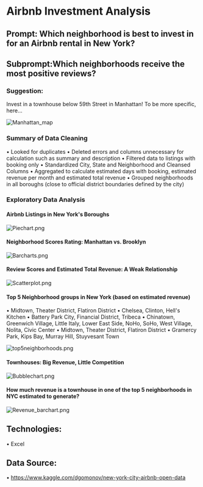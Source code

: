 # Airbnb Investment Analysis

## Prompt: Which neighborhood is best to invest in for an Airbnb rental in New York?

## Subprompt:Which neighborhoods receive the most positive reviews?

### Suggestion: 

Invest in a townhouse below 59th Street in Manhattan! To be more specific, here…

![Manhattan_map](https://github.com/spogoff/airbnb_nyc/blob/master/Assets/Manhattan_map.png?raw=true)


### Summary of Data Cleaning

• Looked for duplicates
• Deleted errors and columns unnecessary for calculation such as summary and description
• Filtered data to listings with booking only
• Standardized City, State and Neighborhood and Cleansed Columns
• Aggregated to calculate estimated days with booking, estimated revenue per month and estimated total revenue
• Grouped neighborhoods in all boroughs (close to official district boundaries defined by the city)

### Exploratory Data Analysis

#### Airbnb Listings in New York's Boroughs

![Piechart.png](https://github.com/spogoff/airbnb_nyc/blob/master/Assets/Piechart.png?raw=true)

#### Neighborhood Scores Rating: Manhattan vs. Brooklyn

![Barcharts.png](https://github.com/spogoff/airbnb_nyc/blob/master/Assets/Barcharts.png?raw=true)

#### Review Scores and Estimated Total Revenue: A Weak Relationship

![Scatterplot.png](https://github.com/spogoff/airbnb_nyc/blob/master/Assets/Scatterplot.png?raw=true)

#### Top 5 Neighborhood groups in New York (based on estimated revenue)

• Midtown, Theater District, Flatiron District
• Chelsea, Clinton, Hell's Kitchen
• Battery Park City, Financial District, Tribeca
• Chinatown, Greenwich Village, Little Italy, Lower East Side, NoHo, SoHo, West Village, Nolita, Civic Center
• Midtown, Theater District, Flatiron District
• Gramercy Park, Kips Bay, Murray Hill, Stuyvesant Town

![top5neighborhoods.png](https://github.com/spogoff/airbnb_nyc/blob/master/Assets/top5neighborhoods.png?raw=true)

#### Townhouses: Big Revenue, Little Competition 

![Bubblechart.png](https://github.com/spogoff/airbnb_nyc/blob/master/Assets/Bubblechart.png?raw=true)

#### How much revenue is a townhouse in one of the top 5 neighborhoods in NYC estimated to generate?

![Revenue_barchart.png](https://github.com/spogoff/airbnb_nyc/blob/master/Assets/Revenue_barchart.png?raw=true)

## Technologies:

• Excel

## Data Source:

• https://www.kaggle.com/dgomonov/new-york-city-airbnb-open-data


